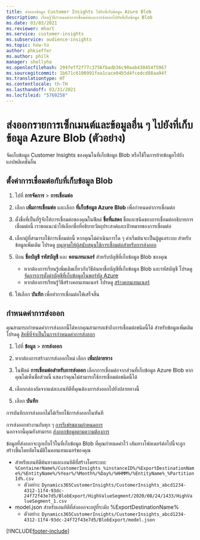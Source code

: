 ```yaml
---
title: ส่งออกข้อมูล Customer Insights ไปยังที่เก็บข้อมูล Azure Blob
description: เรียนรู้วิธีกำหนดค่าการเชื่อมต่อและการส่งออกไปยังที่เก็บข้อมูล Blob
ms.date: 03/03/2021
ms.reviewer: mhart
ms.service: customer-insights
ms.subservice: audience-insights
ms.topic: how-to
author: phkieffer
ms.author: philk
manager: shellyha
ms.openlocfilehash: 294feff2f77c3756fbadb36c90aab430454f5967
ms.sourcegitcommit: 1b671c6100991fea1cace04b5d4fcedcd88aa94f
ms.translationtype: HT
ms.contentlocale: th-TH
ms.lasthandoff: 03/31/2021
ms.locfileid: "5760258"
---
```

# <a name="export-segment-list-and-other-data-to-azure-blob-storage-preview"></a>ส่งออกรายการเซ็กเมนต์และข้อมูลอื่น ๆ ไปยังที่เก็บข้อมูล Azure Blob (ตัวอย่าง)

จัดเก็บข้อมูล Customer Insights ของคุณในที่เก็บข้อมูล Blob หรือใช้ในการย้ายข้อมูลไปยังแอปพลิเคชันอื่น

## <a name="set-up-the-connection-to-blob-storage"></a>ตั้งค่าการเชื่อมต่อกับที่เก็บข้อมูล Blob

1. ไปที่ **การจัดการ** > **การเชื่อมต่อ**

1. เลือก **เพิ่มการเชื่อมต่อ** และเลือก **ที่เก็บข้อมูล Azure Blob** เพื่อกำหนดค่าการเชื่อมต่อ

1. ตั้งชื่อที่เป็นที่รู้จักให้การเชื่อมต่อของคุณในฟิลด์ **ชื่อที่แสดง** ชื่อและชนิดของการเชื่อมต่ออธิบายการเชื่อมต่อนี้ เราขอแนะนำให้เลือกชื่อที่อธิบายวัตถุประสงค์และเป้าหมายของการเชื่อมต่อ

1. เลือกผู้ที่สามารถใช้การเชื่อมต่อนี้ หากคุณไม่ดำเนินการใด ๆ ค่าเริ่มต้นจะเป็นผู้ดูแลระบบ สำหรับข้อมูลเพิ่มเติม โปรดดู [อนุญาตให้ผู้สนับสนุนใช้การเชื่อมต่อสำหรับการส่งออก](connections.md#allow-contributors-to-use-a-connection-for-exports)

1. ป้อน **ชื่อบัญชี** **รหัสบัญชี** และ **คอนเทนเนอร์** สำหรับบัญชีที่เก็บข้อมูล Blob ของคุณ
    - หากต้องการเรียนรู้เพิ่มเติมเกี่ยวกับวิธีค้นหาชื่อบัญชีที่เก็บข้อมูล Blob และรหัสบัญชี โปรดดู [จัดการการตั้งค่าบัญชีที่เก็บข้อมูลในพอร์ทัล Azure](/azure/storage/common/storage-account-manage)
    - หากต้องการเรียนรู้วิธีสร้างคอนเทนเนอร์ โปรดดู [สร้างคอนเทนเนอร์](/azure/storage/blobs/storage-quickstart-blobs-portal#create-a-container)

1. ให้เลือก **บันทึก** เพื่อทำการเชื่อมต่อให้เสร็จสิ้น 

## <a name="configure-an-export"></a>กำหนดค่าการส่งออก

คุณสามารถกำหนดค่าการส่งออกนี้ได้หากคุณสามารถเข้าถึงการเชื่อมต่อชนิดนี้ได้ สำหรับข้อมูลเพิ่มเติม โปรดดู [สิทธิ์ที่จำเป็นในการกำหนดค่าการส่งออก](export-destinations.md#set-up-a-new-export)

1. ไปที่ **ข้อมูล** > **การส่งออก**

1. หากต้องการสร้างการส่งออกใหม่ เลือก **เพิ่มปลายทาง**

1. ในฟิลด์ **การเชื่อมต่อสำหรับการส่งออก** เลือกการเชื่อมต่อจากส่วนที่เก็บข้อมูล Azure Blob หากคุณไม่เห็นชื่อส่วนนี้ แสดงว่าคุณไม่สามารถใช้การเชื่อมต่อชนิดนี้ได้

1. เลือกกล่องถัดจากแต่ละเอนทิตีที่คุณต้องการส่งออกไปยังปลายทางนี้

1. เลือก **บันทึก**

การบันทึกการส่งออกไม่ได้เรียกใช้การส่งออกในทันที

การส่งออกทำงานกับทุก ๆ [การรีเฟรชตามกำหนดการ](system.md#schedule-tab)     
นอกจากนี้คุณยังสามารถ [ส่งออกข้อมูลตามความต้องการ](export-destinations.md#run-exports-on-demand) 

ข้อมูลที่ส่งออกจะถูกเก็บไว้ในที่เก็บข้อมูล Blob ที่คุณกำหนดค่าไว้ เส้นทางโฟลเดอร์ต่อไปนี้จะถูกสร้างขึ้นโดยอัตโนมัติในคอนเทนเนอร์ของคุณ

- สำหรับเอนทิตีต้นทางและเอนทิตีที่สร้างโดยระบบ: `%ContainerName%/CustomerInsights_%instanceID%/%ExportDestinationName%/%EntityName%/%Year%/%Month%/%Day%/%HHMM%/%EntityName%_%PartitionId%.csv`
  - ตัวอย่าง: `Dynamics365CustomerInsights/CustomerInsights_abcd1234-4312-11f4-93dc-24f72f43e7d5/BlobExport/HighValueSegment/2020/08/24/1433/HighValueSegment_1.csv`
- model.json สำหรับเอนทิตีที่ส่งออกจะอยู่ที่ระดับ %ExportDestinationName%
  - ตัวอย่าง: `Dynamics365CustomerInsights/CustomerInsights_abcd1234-4312-11f4-93dc-24f72f43e7d5/BlobExport/model.json`

[!INCLUDE[footer-include](../includes/footer-banner.md)]
